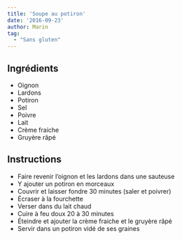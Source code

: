 ```yaml
---
title: 'Soupe au potiron'
date: '2016-09-23'
author: Marin
tag: 
  - "Sans gluten"
---
```

## Ingrédients
- Oignon
- Lardons
- Potiron
- Sel
- Poivre
- Lait
- Crème fraiche
- Gruyère râpé

## Instructions
- Faire revenir l’oignon et les lardons dans une sauteuse
- Y ajouter un potiron en morceaux
- Couvrir et laisser fondre 30 minutes (saler et poivrer)
- Écraser à la fourchette
- Verser dans du lait chaud
- Cuire à feu doux 20 à 30 minutes
- Éteindre et ajouter la crème fraiche et le gruyère râpé
- Servir dans un potiron vidé de ses graines

